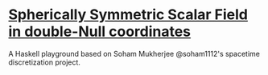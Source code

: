 # [Spherically Symmetric Scalar Field in double-Null coordinates](https://github.com/eschnett/sssfn)

A Haskell playground based on Soham Mukherjee @soham1112's spacetime
discretization project.
